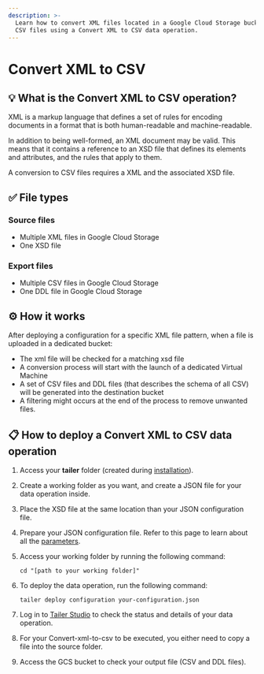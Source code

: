 ```yaml
---
description: >-
  Learn how to convert XML files located in a Google Cloud Storage bucket into
  CSV files using a Convert XML to CSV data operation.
---
```


# Convert XML to CSV

## 💡 What is the Convert XML to CSV operation?

XML is a markup language that defines a set of rules for encoding documents in a format that is both human-readable and machine-readable.

In addition to being well-formed, an XML document may be valid. This means that it contains a reference to an XSD file that defines its elements and attributes, and the rules that apply to them.

A conversion to CSV files requires a XML and the associated XSD file.

## ✅ File types

### **Source files**

* Multiple XML files in Google Cloud Storage
* One XSD file

### **Export files**

* Multiple CSV files in Google Cloud Storage
* One DDL file in Google Cloud Storage

## ⚙️ How it works

After deploying a configuration for a specific XML file pattern, when a file is uploaded in a dedicated bucket:

* The xml file will be checked for a matching xsd file
* A conversion process will start with the launch of a dedicated Virtual Machine
* A set of CSV files and DDL files \(that describes the schema of all CSV\) will be generated into the destination bucket
* A filtering might occurs at the end of the process to remove unwanted files.

## **📋 How to deploy a** Convert XML to CSV **data operation**

1. Access your **tailer** folder \(created during [installation](../../getting-started/install-tailer-sdk.md)\).
2. Create a working folder as you want, and create a JSON file for your data operation inside.
3. Place the XSD file at the same location than your JSON configuration file.
4. Prepare your JSON configuration file. Refer to this page to learn about all the [parameters](tconvert-xml-configuration-file.md).
5. Access your working folder by running the following command:

   ```text
   cd "[path to your working folder]"
   ```

6. To deploy the data operation, run the following command:

   ```text
   tailer deploy configuration your-configuration.json
   ```

7. Log in to [Tailer Studio](https://jarvis-platform.io/sign-in?redirect=%2F&__hstc=57968821.199e85015347f5cf00c120e5932c4c81.1601276395705.1601454251429.1601460096069.15&__hssc=57968821.4.1601460096069&__hsfp=649433320) to check the status and details of your data operation.
8. For your Convert-xml-to-csv to be executed, you either need to copy a file into the source folder.
9. Access the GCS bucket to check your output file \(CSV and DDL files\).

